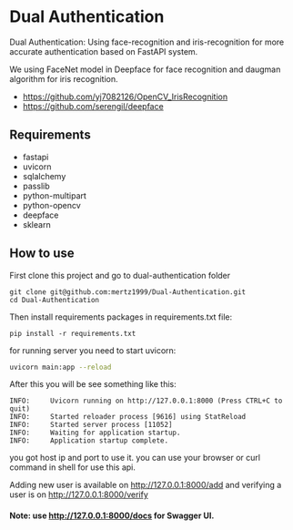 # Dual Authentication
Dual Authentication: Using face-recognition and iris-recognition for more accurate authentication based on FastAPI system.

We using FaceNet model in Deepface for face recognition and daugman algorithm for iris recognition.

* https://github.com/yj7082126/OpenCV_IrisRecognition
* https://github.com/serengil/deepface


## Requirements
* fastapi
* uvicorn
* sqlalchemy
* passlib
* python-multipart
* python-opencv
* deepface
* sklearn


## How to use

First clone this project and go to dual-authentication folder

```shell
git clone git@github.com:mertz1999/Dual-Authentication.git
cd Dual-Authentication
```

Then install requirements packages in requirements.txt file:
```shell
pip install -r requirements.txt
```

for running server you need to start uvicorn:
```bash
uvicorn main:app --reload
``` 

After this you will be see something like this:
```
INFO:     Uvicorn running on http://127.0.0.1:8000 (Press CTRL+C to quit)
INFO:     Started reloader process [9616] using StatReload
INFO:     Started server process [11052]
INFO:     Waiting for application startup.
INFO:     Application startup complete.
```

you got host ip and port to use it. you can use your browser or curl command in shell for use this api.

Adding new user is available on http://127.0.0.1:8000/add and verifying a user is on http://127.0.0.1:8000/verify


#### Note: use http://127.0.0.1:8000/docs for Swagger UI.


